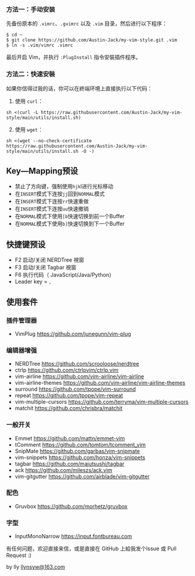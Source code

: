 ### 方法一：手动安装

先备份原本的 `.vimrc`、`.gvimrc` 以及 `.vim` 目录，然后进行以下程序：

    $ cd ~
    $ git clone https://github.com/Austin-Jack/my-vim-style.git .vim
    $ ln -s .vim/vimrc .vimrc

最后开启 Vim，并执行 `:PlugInstall` 指令安裝插件程序。

### 方法二：快速安裝

如果你信得过我的话，你可以在終端环境上直接执行以下代码：

1. 使用 `curl`：

```
sh <(curl -L https://raw.githubusercontent.com/Austin-Jack/my-vim-style/main/utils/install.sh)
```

2. 使用 `wget`： 

```
sh <(wget --no-check-certificate https://raw.githubusercontent.com/Austin-Jack/my-vim-style/main/utils/install.sh -O -)
```

## Key—Mapping预设

- 禁止了方向键，强制使用`hjk`l进行光标移动
- 在`INSERT`模式下连按`jj`回到`NORMAL`模式
- 在`INSERT`模式下连按`rr`快速重做
- 在`INSERT`模式下连按`uu`快速撤销
- 在`NORMAL`模式下使用`[b`快速切换到前一个Buffer
- 在`NORMAL`模式下使用`b]`快速切换到下一个Buffer

## 快捷键预设

- F2 启动/关闭 NERDTree 視窗
- F3 启动/关闭 Tagbar 視窗
- F6 执行代码（ JavaScript/Java/Python）
- Leader key = `,`

## 使用套件

### 插件管理器

- VimPlug <https://github.com/junegunn/vim-plug>

### 编辑器增强

- NERDTree <https://github.com/scrooloose/nerdtree>
- ctrlp <https://github.com/ctrlpvim/ctrlp.vim>
- vim-airline <https://github.com/vim-airline/vim-airline>
- vim-airline-themes <https://github.com/vim-airline/vim-airline-themes>
- surround <https://github.com/tpope/vim-surround>
- repeat <https://github.com/tpope/vim-repeat>
- vim-multiple-cursors <https://github.com/terryma/vim-multiple-cursors>
- matchit <https://github.com/chrisbra/matchit>

### 一般开关

- Emmet <https://github.com/mattn/emmet-vim>
- tComment <https://github.com/tomtom/tcomment_vim>
- SnipMate <https://github.com/garbas/vim-snipmate>
- vim-snippets <https://github.com/honza/vim-snippets>
- tagbar <https://github.com/majutsushi/tagbar>
- ack <https://github.com/mileszs/ack.vim>
- vim-gitgutter <https://github.com/airblade/vim-gitgutter>

### 配色

- Gruvbox <https://github.com/morhetz/gruvbox>

### 字型

- InputMonoNarrow <https://input.fontbureau.com>

有任何问题，欢迎直接来信，或是直接在 GitHub 上給我发个Issue 或 Pull Request :)

by lly llynsyw@163.com
